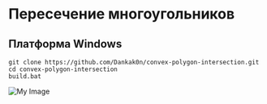 # Пересечение многоугольников
## Платформа Windows
<pre><code>git clone https://github.com/Dankak0n/convex-polygon-intersection.git
cd convex-polygon-intersection
build.bat
</code></pre>
![My Image](https://github.com/Dankak0n/convex-polygon-intersection/tree/master/outcome/Picture1.png)
